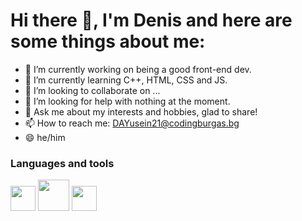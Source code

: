 <h1> Hi there 👋, I'm Denis and here are some things about me: </h1>



- 🔭 I’m currently working on being a good front-end dev.
- 🌱 I’m currently learning C++, HTML, CSS and JS.
- 👯 I’m looking to collaborate on ...
- 🤔 I’m looking for help with nothing at the moment.
- 💬 Ask me about my interests and hobbies, glad to share!
- 📫 How to reach me: <a href = "mailto:DAYusein21@codingburgas.bg">DAYusein21@codingburgas.bg </a>
- 😄 he/him

<h3> Languages and tools </h3>
<div>
 <img src = "https://upload.wikimedia.org/wikipedia/commons/1/18/ISO_C%2B%2B_Logo.svg" width = "40">
 <img src = "https://upload.wikimedia.org/wikipedia/commons/thumb/6/61/HTML5_logo_and_wordmark.svg/640px-HTML5_logo_and_wordmark.svg.png" width = "50">
<img src = "https://upload.wikimedia.org/wikipedia/commons/thumb/d/d5/CSS3_logo_and_wordmark.svg/800px-CSS3_logo_and_wordmark.svg.png" width = "40">
 <!--
 <img src = "https://upload.wikimedia.org/wikipedia/commons/thumb/9/99/Unofficial_JavaScript_logo_2.svg/800px-Unofficial_JavaScript_logo_2.svg.png" width = "40">
 <img src = "https://www.webnetcreatives.net/wp-content/uploads/2022/05/three-js-logo.png" width = "40">
  <img src = "https://pbs.twimg.com/profile_images/1092796120911228935/5Ql8Sscm_400x400.jpg" width = "40">
-->
</div>
